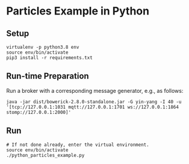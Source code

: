 
# Particles Example in Python

## Setup

```
virtualenv -p python3.8 env
source env/bin/activate
pip3 install -r requirements.txt
```

## Run-time Preparation

Run a broker with a corresponding message generator, e.g., as follows:

```
java -jar dist/bowerick-2.8.0-standalone.jar -G yin-yang -I 40 -u '[tcp://127.0.0.1:1031 mqtt://127.0.0.1:1701 ws://127.0.0.1:1864 stomp://127.0.0.1:2000]'
```

## Run

```
# If not done already, enter the virtual environment.
source env/bin/activate
./python_particles_example.py
```

